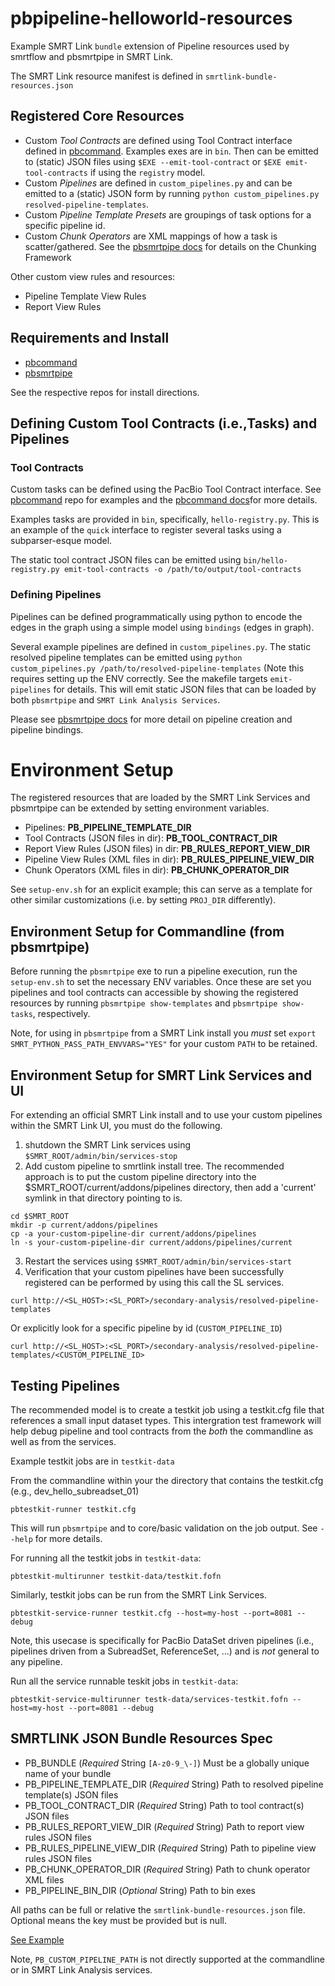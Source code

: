 # pbpipeline-helloworld-resources

Example SMRT Link `bundle` extension of Pipeline resources used by smrtflow and pbsmrtpipe in SMRT Link.

The SMRT Link resource manifest is defined in `smrtlink-bundle-resources.json`

## Registered Core Resources

- Custom *Tool Contracts* are defined using Tool Contract interface defined in [pbcommand](https://github.com/PacificBiosciences/pbcommand). Examples exes are in `bin`. Then can be emitted to (static) JSON files using `$EXE --emit-tool-contract` or `$EXE emit-tool-contracts` if using the `registry` model.  
- Custom *Pipelines* are defined in `custom_pipelines.py` and can be emitted to a (static) JSON form by running `python custom_pipelines.py resolved-pipeline-templates`. 
- Custom *Pipeline Template Presets* are groupings of task options for a specific pipeline id.
- Custom *Chunk Operators* are XML mappings of how a task is scatter/gathered. See the [pbsmrtpipe docs](pbsmrtpipe.readthedocs.org) for details on the Chunking Framework

Other custom view rules and resources:

- Pipeline Template View Rules
- Report View Rules

## Requirements and Install

- [pbcommand](https://github.com/PacificBiosciences/pbcommand)
- [pbsmrtpipe](https://github.com/PacificBiosciences/pbsmrtpipe)

See the respective repos for install directions.


## Defining Custom Tool Contracts (i.e.,Tasks) and Pipelines

### Tool Contracts

Custom tasks can be defined using the PacBio Tool Contract interface. See [pbcommand](https://github.com/PacificBiosciences/pbcommand) repo for examples and the [pbcommand docs](http://pbcommand.readthedocs.io/)for more details.

Examples tasks are provided in `bin`, specifically, `hello-registry.py`. This is an example of the `quick` interface to register several tasks using a subparser-esque model. 

The static tool contract JSON files can be emitted using `bin/hello-registry.py emit-tool-contracts -o /path/to/output/tool-contracts`


### Defining Pipelines


Pipelines can be defined programmatically using python to encode the edges in the graph using a simple model using `bindings` (edges in graph).
 

Several example pipelines are defined in `custom_pipelines.py`. The static resolved pipeline templates can be emitted using `python custom_pipelines.py /path/to/resolved-pipeline-templates` (Note this requires setting up the ENV correctly. See the makefile targets `emit-pipelines` for details. This will emit static JSON files that can be loaded by both `pbsmrtpipe` and `SMRT Link Analysis Services`.


Please see [pbsmrtpipe docs]([pbsmrtpipe](pbsmrtpipe.readthedocs.org)) for more detail on pipeline creation and pipeline bindings.


# Environment Setup

The registered resources that are loaded by the SMRT Link Services and pbsmrtpipe can be extended by setting environment variables.
 
- Pipelines: **PB_PIPELINE_TEMPLATE_DIR**
- Tool Contracts (JSON files in dir): **PB_TOOL_CONTRACT_DIR**
- Report View Rules (JSON files) in dir: **PB_RULES_REPORT_VIEW_DIR**
- Pipeline View Rules (XML files in dir): **PB_RULES_PIPELINE_VIEW_DIR**
- Chunk Operators (XML files in dir): **PB_CHUNK_OPERATOR_DIR**

See `setup-env.sh` for an explicit example; this can serve as a template
for other similar customizations (i.e. by setting `PROJ_DIR` differently).

## Environment Setup for Commandline (from pbsmrtpipe)

Before running the `pbsmrtpipe` exe to run a pipeline execution, run the `setup-env.sh` to set the necessary ENV variables. Once these are set you pipelines and tool contracts can accessible by showing the registered resources by running `pbsmrtpipe show-templates` and `pbsmrtpipe show-tasks`, respectively.

Note, for using in `pbsmrtpipe` from a SMRT Link install you *must* set `export SMRT_PYTHON_PASS_PATH_ENVVARS="YES"` for your custom `PATH` to be retained.

## Environment Setup for SMRT Link Services and UI

For extending an official SMRT Link install and to use your custom pipelines within the SMRT Link UI, you must do the following.

1. shutdown the SMRT Link services using `$SMRT_ROOT/admin/bin/services-stop`
2. Add custom pipeline to smrtlink install tree. The recommended approach is to put the custom pipeline directory into the $SMRT_ROOT/current/addons/pipelines directory, then add a 'current' symlink in that directory pointing to is.

```
cd $SMRT_ROOT
mkdir -p current/addons/pipelines
cp -a your-custom-pipeline-dir current/addons/pipelines
ln -s your-custom-pipeline-dir current/addons/pipelines/current
```

3. Restart the services using `$SMRT_ROOT/admin/bin/services-start`
4. Verification that your custom pipelines have been successfully registered can be performed by using this call the SL services.

`curl http://<SL_HOST>:<SL_PORT>/secondary-analysis/resolved-pipeline-templates`

Or explicitly look for a specific pipeline by id (`CUSTOM_PIPELINE_ID`)

`curl http://<SL_HOST>:<SL_PORT>/secondary-analysis/resolved-pipeline-templates/<CUSTOM_PIPELINE_ID>`


## Testing Pipelines

The recommended model is to create a testkit job using a testkit.cfg file that references a small input dataset types. This intergration test framework will help debug pipeline and tool contracts from the *both* the commandline as well as from the services.

Example testkit jobs are in `testkit-data`

From the commandline within your the directory that contains the testkit.cfg (e.g., dev_hello_subreadset_01)

`pbtestkit-runner testkit.cfg`

This will run `pbsmrtpipe` and to core/basic validation on the job output. See `--help` for more details.

For running all the testkit jobs in `testkit-data`:

`pbtestkit-multirunner testkit-data/testkit.fofn`


Similarly, testkit jobs can be run from the SMRT Link Services.
 
`pbtestkit-service-runner testkit.cfg --host=my-host --port=8081 --debug`

Note, this usecase is specifically for PacBio DataSet driven pipelines (i.e., pipelines driven from a SubreadSet, ReferenceSet, ...) and is *not* general to any pipeline.
 
Run all the service runnable teskit jobs in `testkit-data`:
 
`pbtestkit-service-multirunner testk-data/services-testkit.fofn --host=my-host --port=8081 --debug`


## SMRTLINK JSON Bundle Resources Spec


- PB_BUNDLE (*Required* String `[A-z0-9_\-]`) Must be a globally unique name of your bundle
- PB_PIPELINE_TEMPLATE_DIR (*Required* String) Path to resolved pipeline template(s) JSON files
- PB_TOOL_CONTRACT_DIR (*Required* String) Path to tool contract(s) JSON files
- PB_RULES_REPORT_VIEW_DIR (*Required* String) Path to report view rules JSON files
- PB_RULES_PIPELINE_VIEW_DIR (*Required* String) Path to pipeline view rules JSON files
- PB_CHUNK_OPERATOR_DIR (*Required* String) Path to chunk operator XML files
- PB_PIPELINE_BIN_DIR (*Optional* String) Path to bin exes

All paths can be full or relative the `smrtlink-bundle-resources.json` file. Optional means the key must be provided but is null.

[See Example](https://github.com/PacificBiosciences/pbpipeline-helloworld-resources/blob/master/smrtlink-bundle-resources.json)


Note, `PB_CUSTOM_PIPELINE_PATH` is not directly supported at the commandline or in SMRT Link Analysis services.